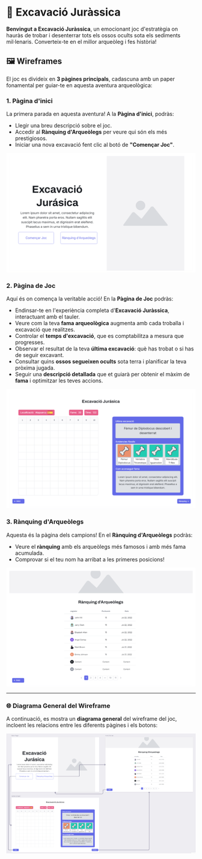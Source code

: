 # 🦴 Excavació Juràssica

**Benvingut a Excavació Juràssica**, un emocionant joc d'estratègia on hauràs de trobar i desenterrar tots els ossos ocults sota els sediments mil·lenaris. Converteix-te en el millor arqueòleg i fes història!

## 🖼️ Wireframes

El joc es divideix en **3 pàgines principals**, cadascuna amb un paper fonamental per guiar-te en aquesta aventura arqueològica:

### 1. Pàgina d'inici
La primera parada en aquesta aventura! A la **Pàgina d'inici**, podràs:
- Llegir una breu descripció sobre el joc.
- Accedir al **Rànquing d'Arqueòlegs** per veure qui són els més prestigiosos.
- Iniciar una nova excavació fent clic al botó de **"Començar Joc"**.

![Imatge 1: Pantalla d'Inici](./images/Mainpage.png) <!-- Aquí pots afegir l'enllaç a la imatge -->

### 2. Pàgina de Joc
Aquí és on comença la veritable acció! En la **Pàgina de Joc** podràs:
- Endinsar-te en l'experiència completa d'**Excavació Juràssica**, interactuant amb el tauler.
- Veure com la teva **fama arqueològica** augmenta amb cada troballa i excavació que realitzes.
- Controlar el **temps d'excavació**, que es comptabilitza a mesura que progresses.
- Observar el resultat de la teva **última excavació**: què has trobat o si has de seguir excavant.
- Consultar quins **ossos segueixen ocults** sota terra i planificar la teva pròxima jugada.
- Seguir una **descripció detallada** que et guiarà per obtenir el màxim de **fama** i optimitzar les teves accions.

![Imatge 2: Pantalla de Joc](./images/Game_screen.png)

### 3. Rànquing d'Arqueòlegs
Aquesta és la pàgina dels campions! En el **Rànquing d'Arqueòlegs** podràs:
- Veure el **rànquing** amb els arqueòlegs més famosos i amb més fama acumulada.
- Comprovar si el teu nom ha arribat a les primeres posicions!

![Imatge 3: Rànquing d'Arqueòlegs](./images/Hall_of_fame.png)

---

### 🌐 Diagrama General del Wireframe

A continuació, es mostra un **diagrama general** del wireframe del joc, incloent les relacions entre les diferents pàgines i els botons:

![Diagrama General del Wireframe](./images/wireframe.png)

